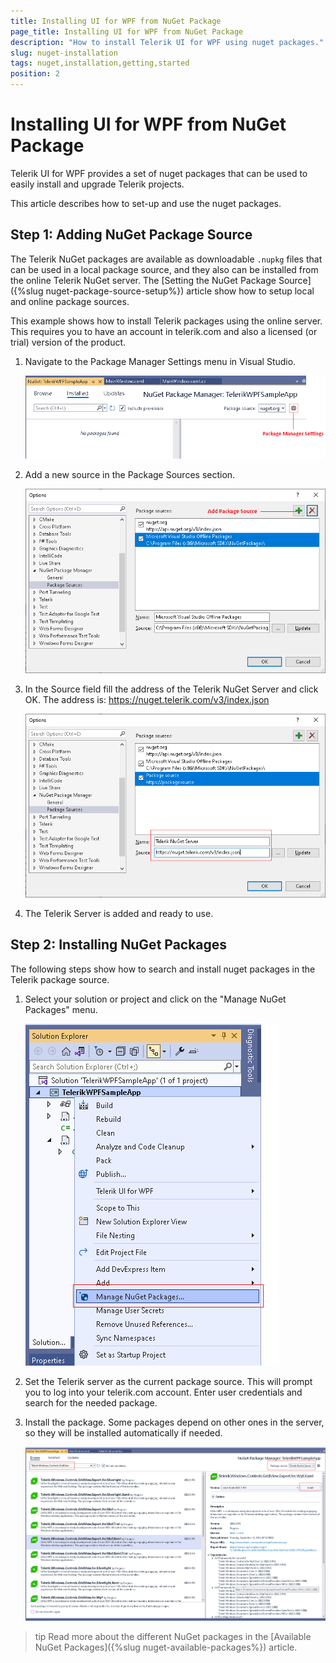 ```yaml
---
title: Installing UI for WPF from NuGet Package
page_title: Installing UI for WPF from NuGet Package
description: "How to install Telerik UI for WPF using nuget packages."
slug: nuget-installation
tags: nuget,installation,getting,started
position: 2
---
```


# Installing UI for WPF from NuGet Package

Telerik UI for WPF provides a set of nuget packages that can be used to easily install and upgrade Telerik projects.

This article describes how to set-up and use the nuget packages.

## Step 1: Adding NuGet Package Source 

The Telerik NuGet packages are available as downloadable `.nupkg` files that can be used in a local package source, and they also can be installed from the online Telerik NuGet server. The [Setting the NuGet Package Source]({%slug nuget-package-source-setup%}) article show how to setup local and online package sources.

This example shows how to install Telerik packages using the online server. This requires you to have an account in telerik.com and also a licensed (or trial) version of the product.

1. Navigate to the Package Manager Settings menu in Visual Studio.

	![](images/nuget-installation-0.png)
	
1. Add a new source in the Package Sources section.
	
	![](images/nuget-installation-1.png)
	
1. In the Source field fill the address of the Telerik NuGet Server and click OK. The address is: https://nuget.telerik.com/v3/index.json

	![](images/nuget-installation-2.png)

1. The Telerik Server is added and ready to use.

## Step 2: Installing NuGet Packages

The following steps show how to search and install nuget packages in the Telerik package source.

1. Select your solution or project and click on the "Manage NuGet Packages" menu.

	![](images/nuget-installation-3.png)
	
1. Set the Telerik server as the current package source. This will prompt you to log into your telerik.com account. Enter user credentials and search for the needed package.

1. Install the package. Some packages depend on other ones in the server, so they will be installed automatically if needed.

	![](images/nuget-installation-4.png)

>tip Read more about the different NuGet packages in the [Available NuGet Packages]({%slug nuget-available-packages%}) article.